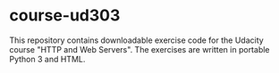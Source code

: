 # course-ud303

This repository contains downloadable exercise code for the Udacity course
"HTTP and Web Servers".  The exercises are written in portable Python 3 and
HTML.

